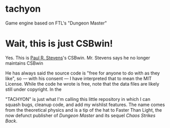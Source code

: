 # tachyon
Game engine based on FTL's "Dungeon Master"

# Wait, this is just CSBwin!
Yes. This is [Paul R. Stevens](http://www.dianneandpaul.net/)'s CSBwin. Mr. Stevens says he no longer maintains CSBwin

He has always said the source code is "free for anyone to do with as they like", so — with his consent — I have interpreted that to mean the MIT License. While the code he wrote is free, note that the data files are likely still under copyright. In the   

"TACHYON" is just what I'm calling this little repository in which I can squash bugs, cleanup code, and add my wishlist features. The name comes from the theoretical physics and is a tip of the hat to Faster Than Light, the now defunct publisher of *Dungeon Master* and its sequel *Chaos Strikes Back*. 

